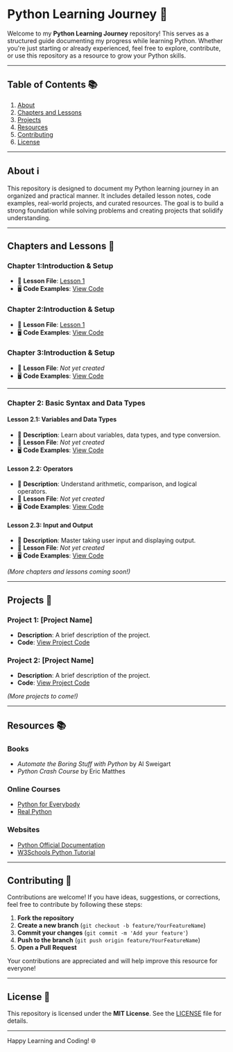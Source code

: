 # Python Learning Journey 🐍

Welcome to my **Python Learning Journey** repository! This serves as a structured guide documenting my progress while learning Python. Whether you're just starting or already experienced, feel free to explore, contribute, or use this repository as a resource to grow your Python skills.

---

## Table of Contents 📚

1. [About](#about-ℹ️)
2. [Chapters and Lessons](#chapters-and-lessons-📖)
3. [Projects](#projects-🚀)
4. [Resources](#resources-📚)
5. [Contributing](#contributing-🤝)
6. [License](#license-📄)

---

## About ℹ️

This repository is designed to document my Python learning journey in an organized and practical manner. It includes detailed lesson notes, code examples, real-world projects, and curated resources. The goal is to build a strong foundation while solving problems and creating projects that solidify understanding.

---

## Chapters and Lessons 📖

### **Chapter 1:Introduction & Setup**

- 📂 **Lesson File**: [Lesson 1](lessons/chapter1/lesson1.md)
- 🖥️ **Code Examples**: [View Code](code/chapter1/hello.py)

### **Chapter 2:Introduction & Setup**

- 📂 **Lesson File**: [Lesson 1](lessons/chapter1/lesson1.2.md)
- 🖥️ **Code Examples**: [View Code](code/chapter1/)

### **Chapter 3:Introduction & Setup**

- 📂 **Lesson File**: _Not yet created_
- 🖥️ **Code Examples**: [View Code](code/chapter1/)

---

### **Chapter 2: Basic Syntax and Data Types**

#### Lesson 2.1: Variables and Data Types

- 📄 **Description**: Learn about variables, data types, and type conversion.
- 📂 **Lesson File**: _Not yet created_
- 🖥️ **Code Examples**: [View Code](code/chapter2/)

#### Lesson 2.2: Operators

- 📄 **Description**: Understand arithmetic, comparison, and logical operators.
- 📂 **Lesson File**: _Not yet created_
- 🖥️ **Code Examples**: [View Code](code/chapter2/)

#### Lesson 2.3: Input and Output

- 📄 **Description**: Master taking user input and displaying output.
- 📂 **Lesson File**: _Not yet created_
- 🖥️ **Code Examples**: [View Code](code/chapter2/)

_(More chapters and lessons coming soon!)_

---

## Projects 🚀

### Project 1: [Project Name]

- **Description**: A brief description of the project.
- **Code**: [View Project Code](projects/project1/)

### Project 2: [Project Name]

- **Description**: A brief description of the project.
- **Code**: [View Project Code](projects/project2/)

_(More projects to come!)_

---

## Resources 📚

### Books

- _Automate the Boring Stuff with Python_ by Al Sweigart
- _Python Crash Course_ by Eric Matthes

### Online Courses

- [Python for Everybody](https://www.coursera.org/specializations/python)
- [Real Python](https://realpython.com/)

### Websites

- [Python Official Documentation](https://docs.python.org/3/)
- [W3Schools Python Tutorial](https://www.w3schools.com/python/)

---

## Contributing 🤝

Contributions are welcome! If you have ideas, suggestions, or corrections, feel free to contribute by following these steps:

1. **Fork the repository**
2. **Create a new branch** (`git checkout -b feature/YourFeatureName`)
3. **Commit your changes** (`git commit -m 'Add your feature'`)
4. **Push to the branch** (`git push origin feature/YourFeatureName`)
5. **Open a Pull Request**

Your contributions are appreciated and will help improve this resource for everyone!

---

## License 📄

This repository is licensed under the **MIT License**. See the [LICENSE](LICENSE) file for details.

---

Happy Learning and Coding! 🌐

